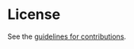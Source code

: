 # License

See the
[guidelines for contributions](https://github.com/dhcwg/rfc8415bis/blob/main/CONTRIBUTING.md).

